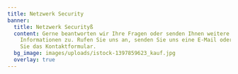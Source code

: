 ```yaml
---
title: Netzwerk Security
banner:
  title: Netzwerk Securityß
  content: Gerne beantworten wir Ihre Fragen oder senden Ihnen weitere
    Informationen zu. Rufen Sie uns an, senden Sie uns eine E-Mail oder nutzen
    Sie das Kontaktformular.
  bg_image: images/uploads/istock-1397859623_kauf.jpg
  overlay: true
---
```

